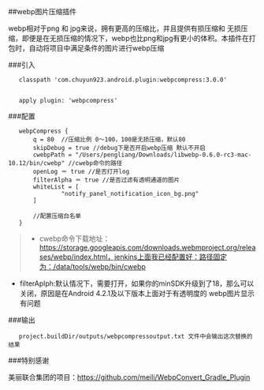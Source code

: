 ##webp图片压缩插件

webp相对于png 和 jpg来说，拥有更高的压缩比，并且提供有损压缩和
无损压缩，即便是在无损压缩的情况下，webp也比png和jpg有更小的体积。本插件在打包时，自动将项目中满足条件的图片进行webp压缩

###引入

       classpath 'com.chuyun923.android.plugin:webpcompress:3.0.0'


       apply plugin: 'webpcompress'

###配置

       webpCompress {
           q = 80  //压缩比例 0～100，100是无损压缩，默认80
           skipDebug = true //debug下是否开启webp压缩 默认不开启
           cwebpPath = "/Users/pengliang/Downloads/libwebp-0.6.0-rc3-mac-10.12/bin/cwebp" //cwebp命令的路径
           openLog ＝ true //是否打开log
           filterAlpha ＝ true //是否过滤有透明通道的图片
           whiteList = [
                   "notify_panel_notification_icon_bg.png"
           ]

           //配置压缩白名单
       }

> * cwebp命令下载地址：https://storage.googleapis.com/downloads.webmproject.org/releases/webp/index.html，jenkins上面我已经配置好：路径固定为：/data/tools/webp/bin/cwebp
* filterAplph:默认情况下，需要打开，如果你的minSDK升级到了18，那么可以关闭，原因是在Android 4.2.1及以下版本上面对于有透明度的
webp图片显示有问题

###输出

       project.buildDir/outputs/webpcompressoutput.txt 文件中会输出这次替换的结果
###特别感谢

美丽联合集团的项目：https://github.com/meili/WebpConvert_Gradle_Plugin